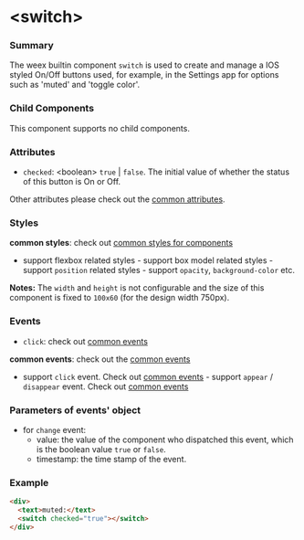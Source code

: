 # &lt;switch&gt;

### Summary

The weex builtin component `switch` is used to create and manage a IOS
styled On/Off buttons used, for example, in the Settings app for options
such as 'muted' and 'toggle color'.

### Child Components

This component supports no child components.

### Attributes

- `checked`: &lt;boolean&gt; `true` | `false`. The initial value of whether
the status of this button is On or Off.

Other attributes please check out the [common
attributes](../references/common-attrs.md).

### Styles

**common styles**: check out [common styles for components](../references/common-style.md)

- support flexbox related styles - support box model related styles -
support ``position`` related styles - support ``opacity``,
``background-color`` etc.

**Notes:** The `width` and `height` is not configurable and the size of this component is fixed to `100x60` (for the design width 750px).

### Events

- `click`: check out [common events](../references/common-event.md)

**common events**: check out the [common events](../references/common-event.md)

- support `click` event. Check out [common
events](../references/common-event.md)  - support `appear` / `disappear`
event. Check out [common events](../references/common-event.md)

### Parameters of events' object

- for `change` event:
  - value: the value of the component who dispatched this event, which is the boolean value ``true`` or ``false``.
  - timestamp: the time stamp of the event.

### Example

```html
<div>
  <text>muted:</text>
  <switch checked="true"></switch>
</div>
```
